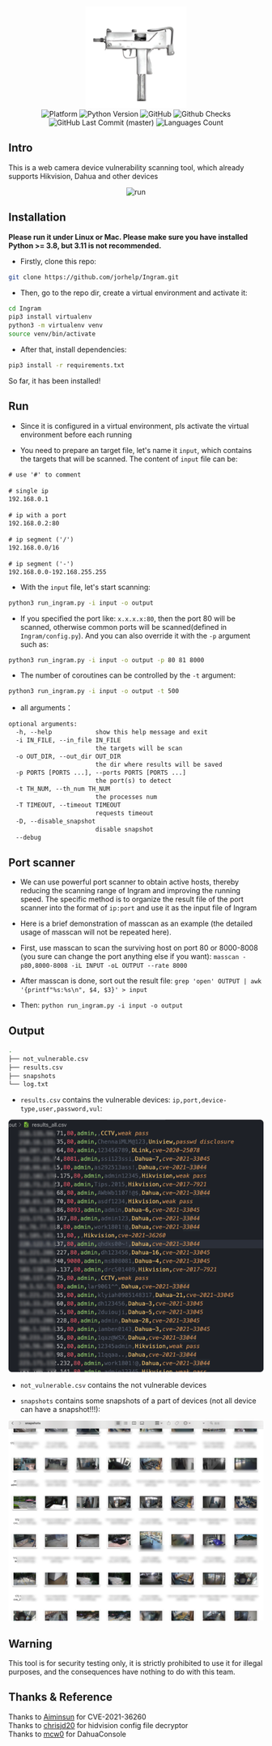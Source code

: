 <div align=center>
    <img alt="Ingram" src="https://github.com/jorhelp/imgs/blob/master/Ingram/logo.png">
</div>


<!-- icons -->
<div align=center>
    <img alt="Platform" src="https://img.shields.io/badge/platform-Linux%20|%20Mac-blue.svg">
    <img alt="Python Version" src="https://img.shields.io/badge/python-3.8-yellow.svg">
    <img alt="GitHub" src="https://img.shields.io/github/license/jorhelp/Ingram">
    <img alt="Github Checks" src="https://img.shields.io/github/checks-status/jorhelp/Ingram/master">
    <img alt="GitHub Last Commit (master)" src="https://img.shields.io/github/last-commit/jorhelp/Ingram/master">
    <img alt="Languages Count" src="https://img.shields.io/github/languages/count/jorhelp/Ingram?style=social">
</div>

## Intro

This is a web camera device vulnerability scanning tool, which already supports Hikvision, Dahua and other devices

<div align=center>
    <img alt="run" src="https://github.com/jorhelp/imgs/blob/master/Ingram/run_time.gif">
</div>


## Installation

**Please run it under Linux or Mac. Please make sure you have installed Python >= 3.8, but 3.11 is not recommended.**

+ Firstly, clone this repo:
```bash
git clone https://github.com/jorhelp/Ingram.git
```

+ Then, go to the repo dir, create a virtual environment and activate it:
```bash
cd Ingram
pip3 install virtualenv
python3 -m virtualenv venv
source venv/bin/activate
```

+ After that, install dependencies:
```bash
pip3 install -r requirements.txt
```

So far, it has been installed!


## Run

+ Since it is configured in a virtual environment, pls activate the virtual environment before each running

+ You need to prepare an target file, let's name it `input`, which contains the targets that will be scanned. The content of `input` file can be:
```
# use '#' to comment

# single ip
192.168.0.1

# ip with a port
192.168.0.2:80

# ip segment ('/')
192.168.0.0/16

# ip segment ('-')
192.168.0.0-192.168.255.255
```

+ With the `input` file, let's start scanning:
```bash
python3 run_ingram.py -i input -o output
```

+ If you specified the port like: `x.x.x.x:80`, then the port 80 will be scanned, otherwise common ports will be scanned(defined in `Ingram/config.py`). And you can also override it with the `-p` argument such as:
```bash
python3 run_ingram.py -i input -o output -p 80 81 8000
```

+ The number of coroutines can be controlled by the `-t` argument:
```bash
python3 run_ingram.py -i input -o output -t 500
```

+ all arguments：
```
optional arguments:
  -h, --help            show this help message and exit
  -i IN_FILE, --in_file IN_FILE
                        the targets will be scan
  -o OUT_DIR, --out_dir OUT_DIR
                        the dir where results will be saved
  -p PORTS [PORTS ...], --ports PORTS [PORTS ...]
                        the port(s) to detect
  -t TH_NUM, --th_num TH_NUM
                        the processes num
  -T TIMEOUT, --timeout TIMEOUT
                        requests timeout
  -D, --disable_snapshot
                        disable snapshot
  --debug
```


## Port scanner

+ We can use powerful port scanner to obtain active hosts, thereby reducing the scanning range of Ingram and improving the running speed. The specific method is to organize the result file of the port scanner into the format of `ip:port` and use it as the input file of Ingram

+ Here is a brief demonstration of masscan as an example (the detailed usage of masscan will not be repeated here).

+ First, use masscan to scan the surviving host on port 80 or 8000-8008 (you sure can change the port anything else if you want): `masscan -p80,8000-8008 -iL INPUT -oL OUTPUT --rate 8000`

+ After masscan is done, sort out the result file: `grep 'open' OUTPUT | awk '{printf"%s:%s\n", $4, $3}' > input`

+ Then: `python run_ingram.py -i input -o output`


## Output

```bash
.
├── not_vulnerable.csv
├── results.csv
├── snapshots
└── log.txt
```

+ `results.csv` contains the vulnerable devices: `ip,port,device-type,user,password,vul`: 

<div align=center>
    <img alt="Ingram" src="https://github.com/jorhelp/imgs/blob/master/Ingram/results.png">
</div>

+ `not_vulnerable.csv` contains the not vulnerable devices

+ `snapshots` contains some snapshots of a part of devices (not all device can have a snapshot!!!):  

<div align=center>
    <img alt="Ingram" src="https://github.com/jorhelp/imgs/blob/master/Ingram/snapshots.png">
</div>


## Warning

This tool is for security testing only, it is strictly prohibited to use it for illegal purposes, and the consequences have nothing to do with this team.


## Thanks & Reference

Thanks to [Aiminsun](https://github.com/Aiminsun/CVE-2021-36260) for CVE-2021-36260  
Thanks to [chrisjd20](https://github.com/chrisjd20/hikvision_CVE-2017-7921_auth_bypass_config_decryptor) for hidvision config file decryptor  
Thanks to [mcw0](https://github.com/mcw0/DahuaConsole) for DahuaConsole
